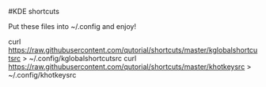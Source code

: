 #KDE shortcuts

Put these files into ~/.config and enjoy!

curl https://raw.githubusercontent.com/qutorial/shortcuts/master/kglobalshortcutsrc > ~/.config/kglobalshortcutsrc
curl https://raw.githubusercontent.com/qutorial/shortcuts/master/khotkeysrc > ~/.config/khotkeysrc

